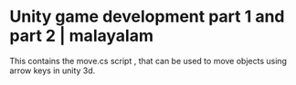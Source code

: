 # Unity game development part 1 and part 2 | malayalam
This contains the move.cs script , that can be used to move objects using arrow keys in unity 3d.
